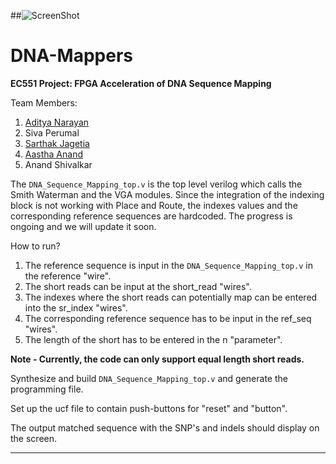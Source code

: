 ##![ScreenShot](https://www.bu.edu/brand/files/2012/10/master_logo.gif)
# DNA-Mappers
**EC551 Project: FPGA Acceleration of DNA Sequence Mapping**

Team Members:

1. [Aditya Narayan](https://github.com/adityanarayan1191)
2. Siva Perumal
3. [Sarthak Jagetia](https://github.com/sarthakjagetia)
4. [Aastha Anand](https://github.com/aastha24)
5. Anand Shivalkar


The `DNA_Sequence_Mapping_top.v` is the top level verilog which calls the Smith Waterman and the VGA modules. Since the integration of the indexing block is not working with Place and Route, the indexes values and the corresponding reference sequences are hardcoded. The progress is ongoing and we will update it soon. 

How to run?

1. The reference sequence is input in the `DNA_Sequence_Mapping_top.v` in the reference "wire".
2. The short reads can be input at the short_read "wires".
3. The indexes where the short reads can potentially map can be entered into the sr_index "wires".
4. The corresponding reference sequence has to be input in the ref_seq "wires".
5. The length of the short has to be entered in the n "parameter". 

**Note - Currently, the code can only support equal length short reads.**

Synthesize and build `DNA_Sequence_Mapping_top.v` and generate the programming file.

Set up the ucf file to contain push-buttons for "reset" and "button".

The output matched sequence with the SNP's and indels should display on the screen.

----

